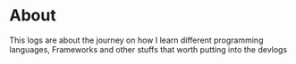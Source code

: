 # About 

This logs are about the journey on how I learn different programming languages, Frameworks and other stuffs that worth putting into the devlogs
